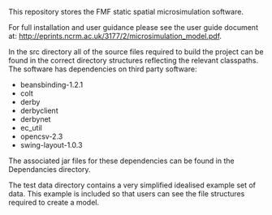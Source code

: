 This repository stores the FMF static spatial microsimulation software.

For full installation and user guidance please see the user guide document at: <a href= "http://eprints.ncrm.ac.uk/3177/2/microsimulation_model.pdf">http://eprints.ncrm.ac.uk/3177/2/microsimulation_model.pdf</a>.

In the src directory all of the source files required to build the project can be found in the correct directory structures reflecting the relevant classpaths. The software has dependencies on third party software:
<ul>  
   <li> beansbinding-1.2.1</li>
   <li>colt</li>
   <li>derby</li>
   <li>derbyclient</li>
   <li>derbynet</li>
   <li>ec_util</li>
   <li>opencsv-2.3</li>
   <li>swing-layout-1.0.3</li>
</ul>
The associated jar files for these dependencies can be found in the Dependancies directory.

The test data directory contains a very simplified idealised example set of data.  This example is included so that users can see the file structures required to create a model.